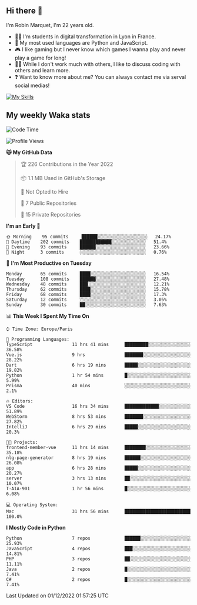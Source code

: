## Hi there 👋

I'm Robin Marquet, I'm 22 years old.

- 👨‍💻 I'm students in digital transformation in Lyon in France.
- 🌱 My most used languages are Python and JavaScript.
- 🎮 I like gaming but I never know which games I wanna play and never play a game for long!
- 👯‍♀️ While I don't work much with others, I like to discuss coding with others and learn more.
- ❓ Want to know more about me? You can always contact me via serval social medias!

[![My Skills](https://skillicons.dev/icons?i=js,html,css,docker,express,figma,firebase,graphql,mongodb,mysql,nodejs,py,react,ts,vue)](https://skillicons.dev)

## My weekly Waka stats

<!--START_SECTION:waka-->
![Code Time](http://img.shields.io/badge/Code%20Time-2%2C942%20hrs%2030%20mins-blue)

![Profile Views](http://img.shields.io/badge/Profile%20Views-1-blue)

**🐱 My GitHub Data** 

> 🏆 226 Contributions in the Year 2022
 > 
> 📦 1.1 MB Used in GitHub's Storage 
 > 
> 🚫 Not Opted to Hire
 > 
> 📜 7 Public Repositories 
 > 
> 🔑 15 Private Repositories  
 > 
**I'm an Early 🐤** 

```text
🌞 Morning    95 commits     ██████░░░░░░░░░░░░░░░░░░░   24.17% 
🌆 Daytime    202 commits    ████████████░░░░░░░░░░░░░   51.4% 
🌃 Evening    93 commits     ██████░░░░░░░░░░░░░░░░░░░   23.66% 
🌙 Night      3 commits      ░░░░░░░░░░░░░░░░░░░░░░░░░   0.76%

```
📅 **I'm Most Productive on Tuesday** 

```text
Monday       65 commits     ████░░░░░░░░░░░░░░░░░░░░░   16.54% 
Tuesday      108 commits    ██████░░░░░░░░░░░░░░░░░░░   27.48% 
Wednesday    48 commits     ███░░░░░░░░░░░░░░░░░░░░░░   12.21% 
Thursday     62 commits     ████░░░░░░░░░░░░░░░░░░░░░   15.78% 
Friday       68 commits     ████░░░░░░░░░░░░░░░░░░░░░   17.3% 
Saturday     12 commits     ░░░░░░░░░░░░░░░░░░░░░░░░░   3.05% 
Sunday       30 commits     ██░░░░░░░░░░░░░░░░░░░░░░░   7.63%

```


📊 **This Week I Spent My Time On** 

```text
⌚︎ Time Zone: Europe/Paris

💬 Programming Languages: 
TypeScript               11 hrs 41 mins      █████████░░░░░░░░░░░░░░░░   36.58% 
Vue.js                   9 hrs               ███████░░░░░░░░░░░░░░░░░░   28.22% 
Dart                     6 hrs 19 mins       █████░░░░░░░░░░░░░░░░░░░░   19.82% 
Python                   1 hr 54 mins        █░░░░░░░░░░░░░░░░░░░░░░░░   5.99% 
Prisma                   40 mins             ░░░░░░░░░░░░░░░░░░░░░░░░░   2.1%

🔥 Editors: 
VS Code                  16 hrs 34 mins      █████████████░░░░░░░░░░░░   51.89% 
WebStorm                 8 hrs 53 mins       ███████░░░░░░░░░░░░░░░░░░   27.82% 
IntelliJ                 6 hrs 29 mins       █████░░░░░░░░░░░░░░░░░░░░   20.3%

🐱‍💻 Projects: 
frontend-member-vue      11 hrs 14 mins      ████████░░░░░░░░░░░░░░░░░   35.18% 
nlg-page-generator       8 hrs 19 mins       ██████░░░░░░░░░░░░░░░░░░░   26.08% 
app                      6 hrs 28 mins       █████░░░░░░░░░░░░░░░░░░░░   20.27% 
server                   3 hrs 13 mins       ██░░░░░░░░░░░░░░░░░░░░░░░   10.07% 
T-AIA-901                1 hr 56 mins        █░░░░░░░░░░░░░░░░░░░░░░░░   6.08%

💻 Operating System: 
Mac                      31 hrs 56 mins      █████████████████████████   100.0%

```

**I Mostly Code in Python** 

```text
Python                   7 repos             ██████░░░░░░░░░░░░░░░░░░░   25.93% 
JavaScript               4 repos             ███░░░░░░░░░░░░░░░░░░░░░░   14.81% 
PHP                      3 repos             ██░░░░░░░░░░░░░░░░░░░░░░░   11.11% 
Java                     2 repos             █░░░░░░░░░░░░░░░░░░░░░░░░   7.41% 
C#                       2 repos             █░░░░░░░░░░░░░░░░░░░░░░░░   7.41%

```



 Last Updated on 01/12/2022 01:57:25 UTC
<!--END_SECTION:waka-->
